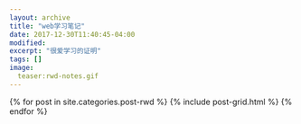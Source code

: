 ```yaml
---
layout: archive
title: "web学习笔记"
date: 2017-12-30T11:40:45-04:00
modified:
excerpt: "很爱学习的证明"
tags: []
image: 
  teaser:rwd-notes.gif
---
```



<div class="tiles">
{% for post in site.categories.post-rwd %}
  {% include post-grid.html %}
{% endfor %}
</div><!-- /.tiles 把所有categories 有 post-rwd 的列出来-->